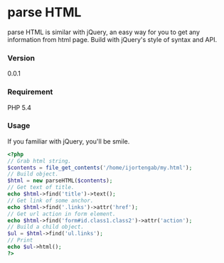# parse HTML

parse HTML is similar with jQuery, an easy way for you to get any information from html page. Build with jQuery's style of syntax and API.

### Version
0.0.1

### Requirement
PHP 5.4

### Usage

If you familiar with jQuery, you'll be smile.

```php
<?php
// Grab html string.
$contents = file_get_contents('/home/ijortengab/my.html');
// Build object.
$html = new parseHTML($contents);
// Get text of title.
echo $html->find('title')->text();
// Get link of some anchor.
echo $html->find('.links')->attr('href');
// Get url action in form element.
echo $html->find('form#id.class1.class2')->attr('action');
// Build a child object.
$ul = $html->find('ul.links');
// Print
echo $ul->html();
?>
```
